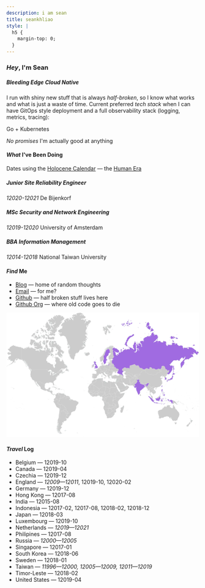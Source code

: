 ```yaml
---
description: i am sean
title: seankhliao
style: |
  h5 {
    margin-top: 0;
  }
---
```


### _Hey_, I'm Sean

##### _Bleeding_ Edge Cloud Native

I run with shiny new stuff that is always _half-broken_,
so I know what works and what is just a waste of time.
Current preferred _tech stack_ when I can have GitOps style deployment
and a full observability stack (logging, metrics, tracing):

Go + Kubernetes

_No promises_ I'm actually good at anything

#### _What_ I've Been Doing

Dates using the
[Holocene Calendar](https://en.wikipedia.org/wiki/Holocene_calendar)
— the [Human Era](https://www.youtube.com/watch?v=czgOWmtGVGs)

##### _Junior_ Site Reliability Engineer

_12020-12021_ De Bijenkorf

##### _MSc_ Security and Network Engineering

_12019-12020_ University of Amsterdam

##### _BBA_ Information Management

_12014-12018_ National Taiwan University

#### _Find_ Me

- [Blog](/blog/) — home of random thoughts
- [Email](mailto:sean@seankhliao.com) — for me?
- [Github](https://github.com/seankhliao) — half broken stuff lives here
- [Github Org](https://github.com/erred) — where old code goes to die

![map of countries I've visited](/map.webp)

#### _Travel_ Log

- Belgium — 12019-10
- Canada — 12019-04
- Czechia — 12019-12
- England — _12009—12011_, 12019-10, 12020-02
- Germany — 12019-12
- Hong Kong — 12017-08
- India — 12015-08
- Indonesia — 12017-02, 12017-08, 12018-02, 12018-12
- Japan — 12018-03
- Luxembourg — 12019-10
- Netherlands — _12019—12021_
- Philipines — 12017-08
- Russia — _12000—12005_
- Singapore — 12017-01
- South Korea — 12018-06
- Sweden — 12018-01
- Taiwan — _11996—12000, 12005—12009, 12011—12019_
- Timor-Leste — 12018-02
- United States — 12019-04
